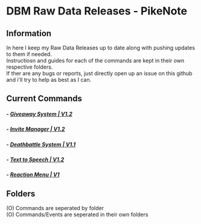 # DBM Raw Data Releases - PikeNote

## Information
In here I keep my Raw Data Releases up to date along with pushing updates to them if needed.  
Instructiosn and guides for each of the commands are kept in their own respective folders.  
If ther are any bugs or reports, just directly open up an issue on this github and i'll try to help as best as I can.  

## Current Commands

#####  - [Giveaway System | V1.2](https://github.com/ItzPike/DBM-Rawdata-Releases/tree/master/Giveaway%20System)
#####  - [Invite Manager | V1.2](https://github.com/ItzPike/DBM-Rawdata-Releases/tree/master/Invite%20Manager)
#####  - [Deathbattle System | V1.1](https://github.com/ItzPike/DBM-Rawdata-Releases/tree/master/Deathbattle%20System)
#####  - [Text to Speech | V1.2](https://github.com/ItzPike/DBM-Rawdata-Releases/tree/master/Text%20to%20Speech)
#####  - [Reaction Menu | V1]()

## Folders
(O) Commands are seperated by folder  
(O) Commands/Events are seperated in their own folders  



